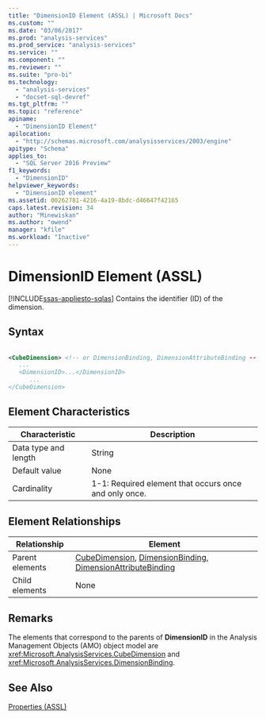 ```yaml
---
title: "DimensionID Element (ASSL) | Microsoft Docs"
ms.custom: ""
ms.date: "03/06/2017"
ms.prod: "analysis-services"
ms.prod_service: "analysis-services"
ms.service: ""
ms.component: ""
ms.reviewer: ""
ms.suite: "pro-bi"
ms.technology: 
  - "analysis-services"
  - "docset-sql-devref"
ms.tgt_pltfrm: ""
ms.topic: "reference"
apiname: 
  - "DimensionID Element"
apilocation: 
  - "http://schemas.microsoft.com/analysisservices/2003/engine"
apitype: "Schema"
applies_to: 
  - "SQL Server 2016 Preview"
f1_keywords: 
  - "DimensionID"
helpviewer_keywords: 
  - "DimensionID element"
ms.assetid: 00262781-4216-4a19-8bdc-d46647f42165
caps.latest.revision: 34
author: "Minewiskan"
ms.author: "owend"
manager: "kfile"
ms.workload: "Inactive"
---
```

# DimensionID Element (ASSL)
[!INCLUDE[ssas-appliesto-sqlas](../../../includes/ssas-appliesto-sqlas.md)]
  Contains the identifier (ID) of the dimension.  
  
## Syntax  
  
```xml  
  
<CubeDimension> <!-- or DimensionBinding, DimensionAttributeBinding -- >  
   ...  
   <DimensionID>...</DimensionID>  
      ...  
</CubeDimension>  
```  
  
## Element Characteristics  
  
|Characteristic|Description|  
|--------------------|-----------------|  
|Data type and length|String|  
|Default value|None|  
|Cardinality|1-1: Required element that occurs once and only once.|  
  
## Element Relationships  
  
|Relationship|Element|  
|------------------|-------------|  
|Parent elements|[CubeDimension](../../../analysis-services/scripting/data-type/cubedimension-data-type-assl.md), [DimensionBinding](../../../analysis-services/scripting/data-type/dimensionbinding-data-type-assl.md), [DimensionAttributeBinding](../../../analysis-services/scripting/data-type/dimensionattributebinding-data-type-out-of-line-assl.md)|  
|Child elements|None|  
  
## Remarks  
 The elements that correspond to the parents of **DimensionID** in the Analysis Management Objects (AMO) object model are <xref:Microsoft.AnalysisServices.CubeDimension> and <xref:Microsoft.AnalysisServices.DimensionBinding>.  
  
## See Also  
 [Properties &#40;ASSL&#41;](../../../analysis-services/scripting/properties/properties-assl.md)  
  
  
